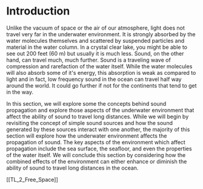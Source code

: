 
# Introduction

Unlike the vacuum of space or the air of our atmosphere, light does not travel very far in the underwater environment. It is strongly absorbed by the water molecules themselves and scattered by suspended particles and material in the water column. In a crystal clear lake, you might be able to see out 200 feet (60 m) but usually it is much less. Sound, on the other hand, can travel much, much further. Sound is a traveling wave of compression and rarefaction of the water itself. While the water molecules will also absorb some of it's energy, this absorption is weak as compared to light and in fact, low frequency sound in the ocean can travel half way around the world. It could go further if not for the continents that tend to get in the way. 

In this section, we will explore some the concepts behind sound propagation and explore those aspects of the underwater environment that affect the ability of sound to travel long distances. While we will begin by revisiting the concept of simple sound sources and how the sound generated by these sources interact with one another, the majority of this section will explore how the underwater environment affects the propagation of sound. The key aspects of the environment which affect propagation include the sea surface, the seafloor, and even the properties of the water itself. We will conclude this section by considering how the combined effects of the environment can either enhance or diminish the ability of sound to travel long distances in the ocean.

[[TL_2_Free_Space]]